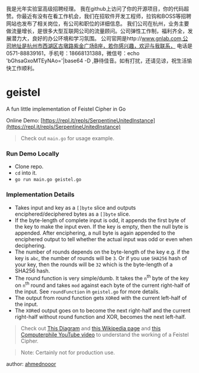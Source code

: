我是光年实验室高级招聘经理。
我在github上访问了你的开源项目，你的代码超赞。你最近有没有在看工作机会，我们在招软件开发工程师，拉钩和BOSS等招聘网站也发布了相关岗位，有公司和职位的详细信息。
我们公司在杭州，业务主要做流量增长，是很多大型互联网公司的流量顾问。公司弹性工作制，福利齐全，发展潜力大，良好的办公环境和学习氛围。
公司官网是http://www.gnlab.com,公司地址是杭州市西湖区古墩路紫金广场B座，若你感兴趣，欢迎与我联系，
电话是0571-88839161，手机号：18668131388，微信号：echo 'bGhsaGxoMTEyNAo='|base64 -D ,静待佳音。如有打扰，还请见谅，祝生活愉快工作顺利。

# geistel
A fun little implementation of Feistel Cipher in Go

Online Demo: 
[https://repl.it/repls/SerpentineUnitedInstance](https://repl.it/repls/SerpentineUnitedInstance)

> Check out `main.go` for usage example.

### Run Demo Locally
- Clone repo.
- `cd` into it.
- `go run main.go geistel.go`

### Implementation Details

- Takes input and key as a `[]byte` slice and outputs enciphered/deciphered bytes as a `[]byte` slice.
- If the byte-length of complete input is odd, it appends the first byte of the key to make the input even. If the key is empty, then the null byte is appended. After enciphering, a null byte is again appended to the enciphered output to tell whether the actual input was odd or even when deciphering.
- The number of rounds depends on the byte-length of the key e.g. if the key is `abc`, the number of rounds will be `3`. Or if you use `SHA256` hash of your key, then the rounds will be `32` which is the byte-length of a SHA256 hash.
- The round function is very simple/dumb. It takes the `n`<sup>th</sup> byte of the key on `n`<sup>th</sup> round and takes `mod` against each byte of the current right-half of the input. See `roundFunction` in `geistel.go` for more details.
- The output from round function gets `XOR`ed with the current left-half of the input.
- The `XOR`ed output goes on to become the next right-half and the current right-half without round function and XOR, becomes the next left-half.

> Check out [This Diagram](https://en.wikipedia.org/wiki/Feistel_cipher#/media/File:Feistel_cipher_diagram_en.svg) and [this Wikipedia page](https://en.wikipedia.org/wiki/Feistel_cipher) and [this Computerphile YouTube video](https://www.youtube.com/watch?v=FGhj3CGxl8I) to understand the working of a Feistel Cipher.

> Note: Certainly not for production use.

author: [ahmednooor](https://github.com/ahmednooor)
